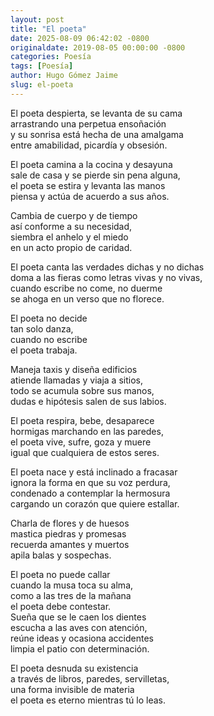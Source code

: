 ```yaml
---
layout: post
title: "El poeta"
date: 2025-08-09 06:42:02 -0800
originaldate: 2019-08-05 00:00:00 -0800
categories: Poesía
tags: [Poesía]
author: Hugo Gómez Jaime
slug: el-poeta
---
```


El poeta despierta, se levanta de su cama  
arrastrando una perpetua ensoñación  
y su sonrisa está hecha de una amalgama  
entre amabilidad, picardía y obsesión.

El poeta camina a la cocina y desayuna  
sale de casa y se pierde sin pena alguna,  
el poeta se estira y levanta las manos  
piensa y actúa de acuerdo a sus años.

Cambia de cuerpo y de tiempo  
así conforme a su necesidad,  
 siembra el anhelo y el miedo  
en un acto propio de caridad.

El poeta canta las verdades dichas y no dichas  
doma a las fieras como letras vivas y no vivas,  
cuando escribe no come, no duerme  
se ahoga en un verso que no florece.

El poeta no decide  
tan solo danza,  
cuando no escribe  
el poeta trabaja.

Maneja taxis y diseña edificios  
atiende llamadas y viaja a sitios,  
todo se acumula sobre sus manos,  
dudas e hipótesis salen de sus labios.

El poeta respira, bebe, desaparece  
hormigas marchando en las paredes,  
el poeta vive, sufre, goza y muere  
igual que cualquiera de estos seres.

El poeta nace y está inclinado a fracasar  
ignora la forma en que su voz perdura,  
condenado a contemplar la hermosura  
cargando un corazón que quiere estallar.

Charla de flores y de huesos  
mastica piedras y promesas  
recuerda amantes y muertos  
apila balas y sospechas.

El poeta no puede callar  
cuando la musa toca su alma,  
como a las tres de la mañana  
el poeta debe contestar.  
Sueña que se le caen los dientes  
escucha a las aves con atención,  
reúne ideas y ocasiona accidentes  
limpia el patio con determinación.

El poeta desnuda su existencia  
a través de libros, paredes, servilletas,  
una forma invisible de materia  
el poeta es eterno mientras tú lo leas.